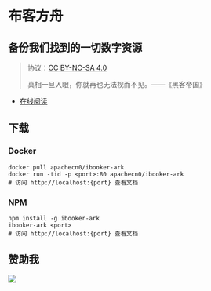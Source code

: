 <!--
    需要填充的占位符：
    
    README.md
    
        布客方舟：文档中文名
        {nameEn}：文档英文名
        {urlEn}：文档原始链接
        iark：域名前缀
        飞龙：负责人名称
        wizardforcel：负责人 Github 用户名
        562826179：负责人 QQ
        ibooker-ark：ApacheCN 的 Github 仓库名称
        ibooker-ark：DockerHub 仓库名称
        ibooker-ark：PYPI 包名称
        ibooker-ark：NPM 包名称
    
    CNAME
    
        iark：域名前缀

    index.html
    
        布客方舟：文档中文名
        #4051b5：显示颜色
        ibooker-ark：ApacheCN 的 Github 仓库名称

    asset/docsify-apachecn-footer.js
    
        ibooker-ark：ApacheCN 的 Github 仓库名称
-->

# 布客方舟

## 备份我们找到的一切数字资源

> 协议：[CC BY-NC-SA 4.0](http://creativecommons.org/licenses/by-nc-sa/4.0/)
> 
> 真相一旦入眼，你就再也无法视而不见。——《黑客帝国》

* [在线阅读](https://iark.apachecn.org)

## 下载

### Docker

```
docker pull apachecn0/ibooker-ark
docker run -tid -p <port>:80 apachecn0/ibooker-ark
# 访问 http://localhost:{port} 查看文档
```



### NPM

```
npm install -g ibooker-ark
ibooker-ark <port>
# 访问 http://localhost:{port} 查看文档
```

## 赞助我

![](https://img-blog.csdnimg.cn/20200112005920729.png)
